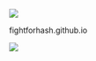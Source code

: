 ![](https://leetcard.jacoblin.cool/fightforhash?theme=unicorn)

fightforhash.github.io

<a href = "https://www.linkedin.com/in/thomas-h-75150019b/">
 <img src = https://img.shields.io/badge/LinkedIn-0077B5?style=for-the-badge&logo=linkedin&logoColor=white>
